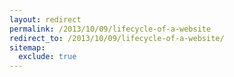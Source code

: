 ```yaml
---
layout: redirect
permalink: /2013/10/09/lifecycle-of-a-website
redirect_to: /2013/10/09/lifecycle-of-a-website/
sitemap:
  exclude: true
---
```

